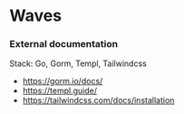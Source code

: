 # Waves

### External documentation
Stack: Go, Gorm, Templ, Tailwindcss
- https://gorm.io/docs/
- https://templ.guide/
- https://tailwindcss.com/docs/installation